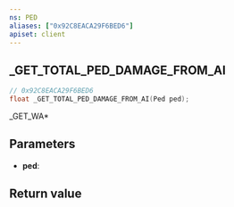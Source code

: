 ```yaml
---
ns: PED
aliases: ["0x92C8EACA29F6BED6"]
apiset: client
---
```

## _GET_TOTAL_PED_DAMAGE_FROM_AI

```c
// 0x92C8EACA29F6BED6
float _GET_TOTAL_PED_DAMAGE_FROM_AI(Ped ped);
```

_GET_WA*

## Parameters
* **ped**:

## Return value

